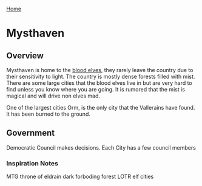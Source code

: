 [Home](../../README.md)

# Mysthaven

## Overview

Mysthaven is home to the [blood elves](../../races/blood_elves.md), they rarely leave the country due to their sensitivity to light. The country is mostly dense forests filled with mist. There are some large cities that the blood elves live in but are very hard to find unless you know where you are going. It is rumored that the mist is magical and will drive non elves mad. 

One of the largest cities Orm, is the only city that the Vallerains have found. It has been burned to the ground. 

## Government

Democratic Council makes decisions. Each City has a few council members

### Inspiration Notes

MTG throne of eldrain dark forboding forest
LOTR elf cities